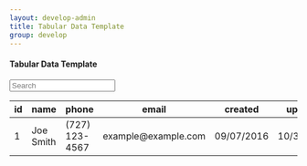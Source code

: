 ```yaml
---
layout: develop-admin
title: Tabular Data Template
group: develop
---
```


<div class="toolbar">
  <div class="row">
    <div class="col-sm-9">
      <h4>Tabular Data Template</h4>
    </div>
    <div class="col-sm-3 text-sm-right">
      <input type="text" placeholder="Search" class="form-control">
    </div>
  </div> 
</div>

<table class="table">
  <thead>
    <tr>
      <th>id</th>
      <th>name</th>
      <th>phone</th>
      <th>email</th>
      <th>created</th>
      <th>updated</th>
    </tr>
  </thead>
  <tbody>
    <tr>
      <td>1</td><td>Joe Smith</td><td>(727) 123-4567</td><td>example@example.com</td><td>09/07/2016</td><td>10/30/2016</td>
    </tr>
  
  </tbody>
</table>
